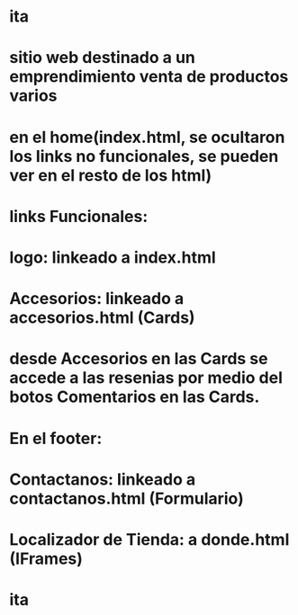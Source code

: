 # ita
# sitio web destinado a un emprendimiento venta de productos varios


# en el home(index.html, se ocultaron los links no funcionales, se pueden ver en el resto de los html)

# links Funcionales:
#    logo: linkeado a index.html
#   Accesorios: linkeado a accesorios.html (Cards)
#       desde Accesorios en las Cards se accede a las resenias por medio del botos Comentarios en las Cards.
#      
#
#   En el footer:
#      Contactanos: linkeado a contactanos.html (Formulario)
#     Localizador de Tienda: a donde.html (IFrames)
# ita
